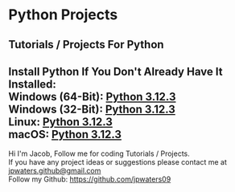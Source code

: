 # Python Projects
Tutorials / Projects For Python
----
Install Python If You Don't Already Have It Installed: \
Windows (64-Bit): [Python 3.12.3](https://www.python.org/ftp/python/3.12.3/python-3.12.3-amd64.exe) \
Windows (32-Bit): [Python 3.12.3](https://www.python.org/ftp/python/3.12.3/python-3.12.3.exe) \
Linux: [Python 3.12.3](https://www.python.org/ftp/python/3.12.3/Python-3.12.3.tgz) \
macOS: [Python 3.12.3](https://www.python.org/ftp/python/3.12.3/python-3.12.3-macos11.pkg)
----
Hi I'm Jacob,
Follow me for coding Tutorials / Projects.\
If you have any project ideas or suggestions please contact me at jpwaters.github@gmail.com \
Follow my Github: https://github.com/jpwaters09
